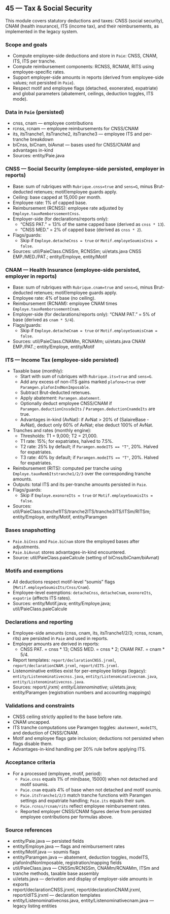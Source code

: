 ## 45 — Tax & Social Security

This module covers statutory deductions and taxes: CNSS (social security), CNAM (health insurance), ITS (income tax), and their reimbursements, as implemented in the legacy system.

### Scope and goals
- Compute employee-side deductions and store in `Paie`: CNSS, CNAM, ITS, ITS per tranche.
- Compute reimbursement components: RCNSS, RCNAM, RITS using employee-specific rates.
- Support employer-side amounts in reports (derived from employee-side values; not persisted in `Paie`).
- Respect motif and employee flags (detached, exonerated, expatriate) and global parameters (abatement, ceilings, deduction toggles, ITS mode).

### Data in `Paie` (persisted)
- cnss, cnam — employee contributions
- rcnss, rcnam — employee reimbursements for CNSS/CNAM
- its, itsTranche1, itsTranche2, itsTranche3 — employee ITS and per-tranche breakdown
- biCnss, biCnam, biAvnat — bases used for CNSS/CNAM and advantages in-kind
- Sources: entity/Paie.java

### CNSS — Social Security (employee-side persisted, employer in reports)
- Base: sum of rubriques with `Rubrique.cnss=true` and `sens=G`, minus Brut-deducted retenues; motif/employee guards apply.
- Ceiling: base capped at 15,000 per month.
- Employee rate: 1% of capped base.
- Reimbursement (RCNSS): employee rate adjusted by `Employe.tauxRemborssementCnss`.
- Employer-side (for declarations/reports only):
  - “CNSS PAT.” = 13% of the same capped base (derived as `cnss * 13`).
  - “CNSS MED.” = 2% of capped base (derived as `cnss * 2`).
- Flags/guards:
  - Skip if `Employe.detacheCnss = true` or `Motif.employeSoumisCnss = false`.
- Sources: util/PaieClass.CNSSm, RCNSSm; ui/etats.java CNSS EMP./MED./PAT.; entity/Employe, entity/Motif

### CNAM — Health Insurance (employee-side persisted, employer in reports)
- Base: sum of rubriques with `Rubrique.cnam=true` and `sens=G`, minus Brut-deducted retenues; motif/employee guards apply.
- Employee rate: 4% of base (no ceiling).
- Reimbursement (RCNAM): employee CNAM times `Employe.tauxRemborssementCnam`.
- Employer-side (for declarations/reports only): “CNAM PAT.” = 5% of base (derived as `cnam * 5/4`).
- Flags/guards:
  - Skip if `Employe.detacheCnam = true` or `Motif.employeSoumisCnam = false`.
- Sources: util/PaieClass.CNAMm, RCNAMm; ui/etats.java CNAM EMP./PAT.; entity/Employe, entity/Motif

### ITS — Income Tax (employee-side persisted)
- Taxable base (monthly):
  - Start with sum of rubriques with `Rubrique.its=true` and `sens=G`.
  - Add any excess of non-ITS gains marked `plafone=true` over `Paramgen.plafonIndNonImposable`.
  - Subtract Brut-deducted retenues.
  - Apply abatement: `Paramgen.abatement`.
  - Optionally deduct employee CNSS/CNAM if `Paramgen.deductionCnssdeIts` / `Paramgen.deductionCnamdeIts` are true.
  - Advantages in-kind (AvNat): if AvNat > 20% of (SalaireBase - AvNat), deduct only 60% of AvNat; else deduct 100% of AvNat.
- Tranches and rates (monthly engine):
  - Thresholds: T1 = 9,000; T2 = 21,000.
  - T1 rate: 15%; for expatriates, halved to 7.5%.
  - T2 rate: 25% by default; if `Paramgen.modeITS == "T"`, 20%. Halved for expatriates.
  - T3 rate: 40% by default; if `Paramgen.modeITS == "T"`, 20%. Halved for expatriates.
- Reimbursement (RITS): computed per tranche using `Employe.tauxRembItstranche1/2/3` over the corresponding tranche amounts.
- Outputs: total ITS and its per-tranche amounts persisted in `Paie`.
- Flags/guards:
  - Skip if `Employe.exonoreIts = true` or `Motif.employeSoumisIts = false`.
- Sources: util/PaieClass.tranche1ITS/tranche2ITS/tranche3ITS/ITSm/RITSm; entity/Employe, entity/Motif, entity/Paramgen

### Bases snapshotting
- `Paie.biCnss` and `Paie.biCnam` store the employed bases after adjustments.
- `Paie.biAvnat` stores advantages-in-kind encountered.
- Source: util/PaieClass.paieCalcule (setting of biCnss/biCnam/biAvnat)

### Motifs and exemptions
- All deductions respect motif-level “soumis” flags (`Motif.employeSoumisIts/Cnss/Cnam`).
- Employee-level exemptions: `detacheCnss`, `detacheCnam`, `exonoreIts`, `expatrie` (affects ITS rates).
- Sources: entity/Motif.java; entity/Employe.java; util/PaieClass.paieCalcule

### Declarations and reporting
- Employee-side amounts (cnss, cnam, its, itsTranche1/2/3; rcnss, rcnam, rits) are persisted in `Paie` and used in reports.
- Employer amounts are derived in reports:
  - CNSS PAT. = cnss * 13; CNSS MED. = cnss * 2; CNAM PAT. = cnam * 5/4.
- Report templates: `report/declarationCNSS.jrxml`, `report/declarationCNAM.jrxml`, `report/dITS.jrxml`.
- Listenominative entities exist for per-employee listings (legacy): `entity/Listenominativecnss.java`, `entity/Listenominativecnam.java`, `entity/Listenominativecnss.java`.
- Sources: report/*.jrxml; entity/Listenominative*; ui/etats.java; entity/Paramgen (registration numbers and accounting mappings)

### Validations and constraints
- CNSS ceiling strictly applied to the base before rate.
- CNAM uncapped.
- ITS tranche computations use Paramgen toggles: `abatement`, `modeITS`, and deduction of CNSS/CNAM.
- Motif and employee flags gate inclusion; deductions not persisted when flags disable them.
- Advantages-in-kind handling per 20% rule before applying ITS.

### Acceptance criteria
- For a processed (employee, motif, period):
  - `Paie.cnss` equals 1% of min(base, 15000) when not detached and motif soumis.
  - `Paie.cnam` equals 4% of base when not detached and motif soumis.
  - `Paie.itsTranche1/2/3` match tranche functions with Paramgen settings and expatriate handling; `Paie.its` equals their sum.
  - `Paie.rcnss/rcnam/rits` reflect employee reimbursement rates.
  - Reported employer CNSS/CNAM figures derive from persisted employee contributions per formulas above.

### Source references
- entity/Paie.java — persisted fields
- entity/Employe.java — flags and reimbursement rates
- entity/Motif.java — soumis flags
- entity/Paramgen.java — abatement, deduction toggles, modeITS, plafonIndNonImposable, registration/mapping fields
- util/PaieClass.java — CNSSm/RCNSSm, CNAMm/RCNAMm, ITSm and tranche methods, taxable base assembly
- ui/etats.java — derivation and display of employer-side amounts in exports
- report/declarationCNSS.jrxml, report/declarationCNAM.jrxml, report/dITS.jrxml — declaration templates
- entity/Listenominativecnss.java, entity/Listenominativecnam.java — legacy listing entities